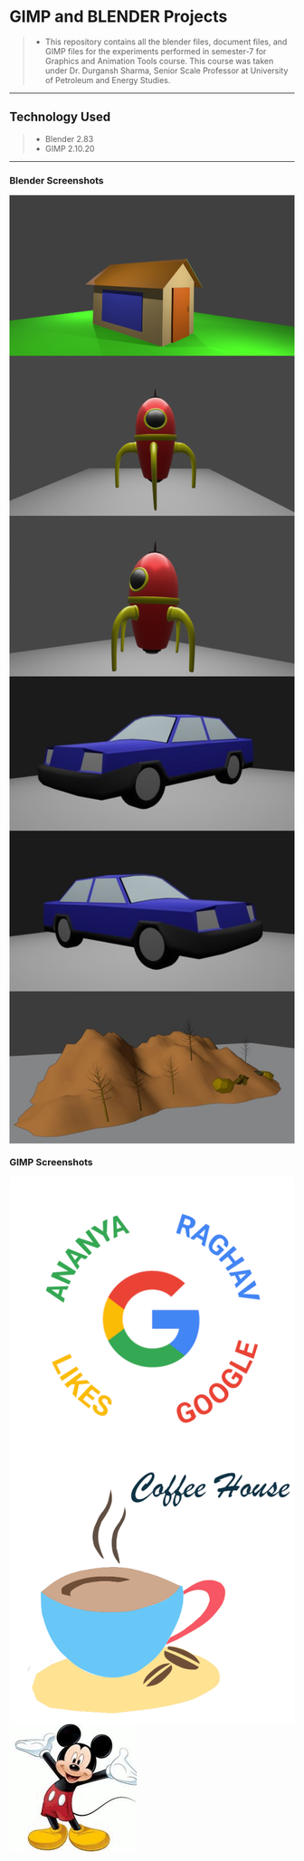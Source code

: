 # GIMP and BLENDER Projects
> - This repository contains all the blender files, document files, and GIMP files for the experiments performed in semester-7 for Graphics and Animation Tools course.
This course was taken under Dr. Durgansh Sharma, Senior Scale Professor at University of Petroleum and Energy Studies.
----------------
## Technology Used
> - Blender 2.83
> - GIMP 2.10.20
----------------
### Blender Screenshots 

<img src="https://github.com/ananyaraghav/GIMP-and-BLENDER-Projects/blob/master/BLENDER%20Projects/Experiment_6/1.png" align="center">
<img src="https://github.com/ananyaraghav/GIMP-and-BLENDER-Projects/blob/master/BLENDER%20Projects/Experiment_7/2.png" align="center">
<img src="https://github.com/ananyaraghav/GIMP-and-BLENDER-Projects/blob/master/BLENDER%20Projects/Experiment_7/1.png" align="center">
<img src="https://github.com/ananyaraghav/GIMP-and-BLENDER-Projects/blob/master/BLENDER%20Projects/Experiment_8/2.JPG" align="center">
<img src="https://github.com/ananyaraghav/GIMP-and-BLENDER-Projects/blob/master/BLENDER%20Projects/Experiment_8/1.JPG" align="center">
<img src="https://github.com/ananyaraghav/GIMP-and-BLENDER-Projects/blob/master/BLENDER%20Projects/Experiment_9/2.JPG" align="center">

### GIMP Screenshots

<img src="https://github.com/ananyaraghav/GIMP-and-BLENDER-Projects/blob/master/GIMP%20Projects/Experiment_3/Ananya_Exp3.png" align="center">
<img src="https://github.com/ananyaraghav/GIMP-and-BLENDER-Projects/blob/master/GIMP%20Projects/Experiment_2/Ananya_Exp2.png" align="center">
<img src="https://github.com/ananyaraghav/GIMP-and-BLENDER-Projects/blob/master/GIMP%20Projects/Experiment_4/finalgif.gif" align="center">
